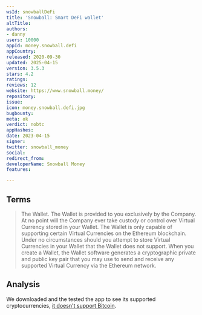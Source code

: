```yaml
---
wsId: snowballDeFi
title: 'Snowball: Smart DeFi wallet'
altTitle: 
authors:
- danny
users: 10000
appId: money.snowball.defi
appCountry: 
released: 2020-09-30
updated: 2025-04-15
version: 3.5.3
stars: 4.2
ratings: 
reviews: 12
website: https://www.snowball.money/
repository: 
issue: 
icon: money.snowball.defi.jpg
bugbounty: 
meta: ok
verdict: nobtc
appHashes: 
date: 2023-04-15
signer: 
twitter: snowball_money
social: 
redirect_from: 
developerName: Snowball Money
features: 

---
```


## Terms 

> The Wallet. The Wallet is provided to you exclusively by the Company. At no point will the Company ever take custody or control over Virtual Currency stored in your Wallet. The Wallet is only capable of supporting certain Virtual Currencies on the Ethereum blockchain. Under no circumstances should you attempt to store Virtual Currencies in your Wallet that the Wallet does not support. When you create a Wallet, the Wallet software generates a cryptographic private and public key pair that you may use to send and receive any supported Virtual Currency via the Ethereum network.

## Analysis 

We downloaded and the tested the app to see its supported cryptocurrencies, [it doesn't support Bitcoin](https://twitter.com/BitcoinWalletz/status/1647135924902580224).


